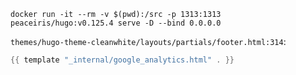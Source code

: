 `docker run -it --rm -v $(pwd):/src -p 1313:1313 peaceiris/hugo:v0.125.4 serve -D --bind 0.0.0.0`

`themes/hugo-theme-cleanwhite/layouts/partials/footer.html:314`:
```go
{{ template "_internal/google_analytics.html" . }}
```

